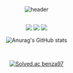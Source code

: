 <div align=center>


  
  
  
  ![header](https://capsule-render.vercel.app/api?type=Cylinder&color=5D5D5D&height=170&section=header&text=Junyoung%20Git%Hub!&fontSize=80)
  
  
  <br/>
  
   
  <img src="https://img.shields.io/badge/Python-5D5D5D?style=for-the-badge&logo=Python&logoColor=white">
  
  
  
  <img src="https://img.shields.io/badge/Git-5D5D5D?style=for-the-badge&logo=Git&logoColor=white">
 
  <img src="https://img.shields.io/badge/VisualStudioCode-5D5D5D?style=for-the-badge&logo=VisualStudioCode&logoColor=white">
  
  
  <br/>
  
  
 
  ![Anurag's GitHub stats](https://github-readme-stats.vercel.app/api?username=benza97&show_icons=true&theme=dark)

<br/>

[![Solved.ac
benza97](http://mazassumnida.wtf/api/v2/generate_badge?boj=benza97)](https://solved.ac/{handle})



</div>



















